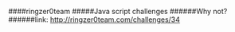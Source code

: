 ####ringzer0team
#####Java script challenges
######Why not?
######link: http://ringzer0team.com/challenges/34
